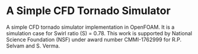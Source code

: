 # A Simple CFD Tornado Simulator
A simple CFD tornado simulator implementation in OpenFOAM.
It is a simulation case for Swirl ratio (S) = 0.78.
This work is supported by National Science Foundation (NSF) under award number CMMI-1762999 for R.P. Selvam and S. Verma. 
